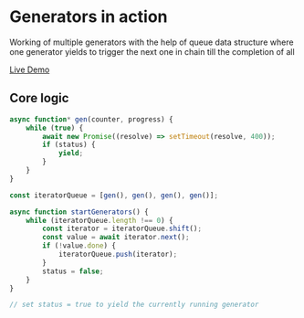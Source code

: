 # Generators in action

Working of multiple generators with the help of queue data structure where one generator yields to trigger the next one in chain till the completion of all

<a href="https://sadanandpai.github.io/generators-in-action/">Live Demo</a>

## Core logic
```js
async function* gen(counter, progress) {
    while (true) {
        await new Promise((resolve) => setTimeout(resolve, 400));
        if (status) {
            yield;
        }
    }
}

const iteratorQueue = [gen(), gen(), gen(), gen()];

async function startGenerators() {
    while (iteratorQueue.length !== 0) {
        const iterator = iteratorQueue.shift();
        const value = await iterator.next();
        if (!value.done) {
            iteratorQueue.push(iterator);
        }
        status = false;
    }
}

// set status = true to yield the currently running generator
```
